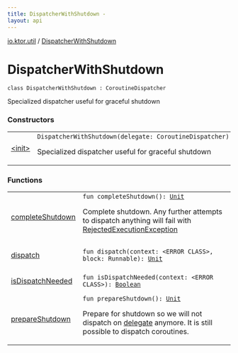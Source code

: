 ```yaml
---
title: DispatcherWithShutdown - 
layout: api
---
```


<div class='api-docs-breadcrumbs'><a href="../index.html">io.ktor.util</a> / <a href="./index.html">DispatcherWithShutdown</a></div>

# DispatcherWithShutdown

<div class="signature"><code><span class="keyword">class </span><span class="identifier">DispatcherWithShutdown</span>&nbsp;<span class="symbol">:</span>&nbsp;<span class="identifier">CoroutineDispatcher</span></code></div>

Specialized dispatcher useful for graceful shutdown

### Constructors

<table class="api-docs-table">
<tbody>
<tr>
<td markdown="1">

<a href="-init-.html">&lt;init&gt;</a>


</td>
<td markdown="1">
<div class="signature"><code><span class="identifier">DispatcherWithShutdown</span><span class="symbol">(</span><span class="parameterName" id="io.ktor.util.DispatcherWithShutdown$<init>(kotlinx.coroutines.CoroutineDispatcher)/delegate">delegate</span><span class="symbol">:</span>&nbsp;<span class="identifier">CoroutineDispatcher</span><span class="symbol">)</span></code></div>

Specialized dispatcher useful for graceful shutdown


</td>
</tr>
</tbody>
</table>

### Functions

<table class="api-docs-table">
<tbody>
<tr>
<td markdown="1">

<a href="complete-shutdown.html">completeShutdown</a>


</td>
<td markdown="1">
<div class="signature"><code><span class="keyword">fun </span><span class="identifier">completeShutdown</span><span class="symbol">(</span><span class="symbol">)</span><span class="symbol">: </span><a href="https://kotlinlang.org/api/latest/jvm/stdlib/kotlin/-unit/index.html"><span class="identifier">Unit</span></a></code></div>

Complete shutdown. Any further attempts to dispatch anything will fail with <a href="http://docs.oracle.com/javase/6/docs/api/java/util/concurrent/RejectedExecutionException.html">RejectedExecutionException</a>


</td>
</tr>
<tr>
<td markdown="1">

<a href="dispatch.html">dispatch</a>


</td>
<td markdown="1">
<div class="signature"><code><span class="keyword">fun </span><span class="identifier">dispatch</span><span class="symbol">(</span><span class="parameterName" id="io.ktor.util.DispatcherWithShutdown$dispatch(, java.lang.Runnable)/context">context</span><span class="symbol">:</span>&nbsp;<span class="identifier">&lt;ERROR CLASS&gt;</span><span class="symbol">, </span><span class="parameterName" id="io.ktor.util.DispatcherWithShutdown$dispatch(, java.lang.Runnable)/block">block</span><span class="symbol">:</span>&nbsp;<span class="identifier">Runnable</span><span class="symbol">)</span><span class="symbol">: </span><a href="https://kotlinlang.org/api/latest/jvm/stdlib/kotlin/-unit/index.html"><span class="identifier">Unit</span></a></code></div>

</td>
</tr>
<tr>
<td markdown="1">

<a href="is-dispatch-needed.html">isDispatchNeeded</a>


</td>
<td markdown="1">
<div class="signature"><code><span class="keyword">fun </span><span class="identifier">isDispatchNeeded</span><span class="symbol">(</span><span class="parameterName" id="io.ktor.util.DispatcherWithShutdown$isDispatchNeeded()/context">context</span><span class="symbol">:</span>&nbsp;<span class="identifier">&lt;ERROR CLASS&gt;</span><span class="symbol">)</span><span class="symbol">: </span><a href="https://kotlinlang.org/api/latest/jvm/stdlib/kotlin/-boolean/index.html"><span class="identifier">Boolean</span></a></code></div>

</td>
</tr>
<tr>
<td markdown="1">

<a href="prepare-shutdown.html">prepareShutdown</a>


</td>
<td markdown="1">
<div class="signature"><code><span class="keyword">fun </span><span class="identifier">prepareShutdown</span><span class="symbol">(</span><span class="symbol">)</span><span class="symbol">: </span><a href="https://kotlinlang.org/api/latest/jvm/stdlib/kotlin/-unit/index.html"><span class="identifier">Unit</span></a></code></div>

Prepare for shutdown so we will not dispatch on <a href="#">delegate</a> anymore. It is still possible to
dispatch coroutines.


</td>
</tr>
</tbody>
</table>
